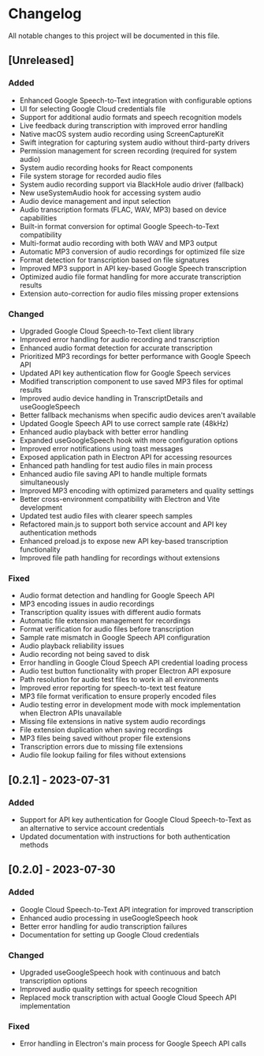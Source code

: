 # Changelog

All notable changes to this project will be documented in this file.

## [Unreleased]

### Added
- Enhanced Google Speech-to-Text integration with configurable options
- UI for selecting Google Cloud credentials file
- Support for additional audio formats and speech recognition models
- Live feedback during transcription with improved error handling
- Native macOS system audio recording using ScreenCaptureKit
- Swift integration for capturing system audio without third-party drivers
- Permission management for screen recording (required for system audio)
- System audio recording hooks for React components
- File system storage for recorded audio files
- System audio recording support via BlackHole audio driver (fallback)
- New useSystemAudio hook for accessing system audio
- Audio device management and input selection
- Audio transcription formats (FLAC, WAV, MP3) based on device capabilities
- Built-in format conversion for optimal Google Speech-to-Text compatibility
- Multi-format audio recording with both WAV and MP3 output
- Automatic MP3 conversion of audio recordings for optimized file size
- Format detection for transcription based on file signatures
- Improved MP3 support in API key-based Google Speech transcription
- Optimized audio file format handling for more accurate transcription results
- Extension auto-correction for audio files missing proper extensions

### Changed
- Upgraded Google Cloud Speech-to-Text client library
- Improved error handling for audio recording and transcription
- Enhanced audio format detection for accurate transcription
- Prioritized MP3 recordings for better performance with Google Speech API
- Updated API key authentication flow for Google Speech services
- Modified transcription component to use saved MP3 files for optimal results
- Improved audio device handling in TranscriptDetails and useGoogleSpeech
- Better fallback mechanisms when specific audio devices aren't available
- Updated Google Speech API to use correct sample rate (48kHz)
- Enhanced audio playback with better error handling
- Expanded useGoogleSpeech hook with more configuration options
- Improved error notifications using toast messages
- Exposed application path in Electron API for accessing resources
- Enhanced path handling for test audio files in main process
- Enhanced audio file saving API to handle multiple formats simultaneously
- Improved MP3 encoding with optimized parameters and quality settings
- Better cross-environment compatibility with Electron and Vite development
- Updated test audio files with clearer speech samples
- Refactored main.js to support both service account and API key authentication methods
- Enhanced preload.js to expose new API key-based transcription functionality
- Improved file path handling for recordings without extensions

### Fixed
- Audio format detection and handling for Google Speech API
- MP3 encoding issues in audio recordings
- Transcription quality issues with different audio formats
- Automatic file extension management for recordings
- Format verification for audio files before transcription
- Sample rate mismatch in Google Speech API configuration
- Audio playback reliability issues
- Audio recording not being saved to disk
- Error handling in Google Cloud Speech API credential loading process
- Audio test button functionality with proper Electron API exposure
- Path resolution for audio test files to work in all environments
- Improved error reporting for speech-to-text test feature
- MP3 file format verification to ensure properly encoded files
- Audio testing error in development mode with mock implementation when Electron APIs unavailable
- Missing file extensions in native system audio recordings
- File extension duplication when saving recordings
- MP3 files being saved without proper file extensions
- Transcription errors due to missing file extensions
- Audio file lookup failing for files without extensions

## [0.2.1] - 2023-07-31

### Added
- Support for API key authentication for Google Cloud Speech-to-Text as an alternative to service account credentials
- Updated documentation with instructions for both authentication methods

## [0.2.0] - 2023-07-30

### Added
- Google Cloud Speech-to-Text API integration for improved transcription
- Enhanced audio processing in useGoogleSpeech hook
- Better error handling for audio transcription failures
- Documentation for setting up Google Cloud credentials

### Changed
- Upgraded useGoogleSpeech hook with continuous and batch transcription options
- Improved audio quality settings for speech recognition
- Replaced mock transcription with actual Google Cloud Speech API implementation

### Fixed
- Error handling in Electron's main process for Google Speech API calls 